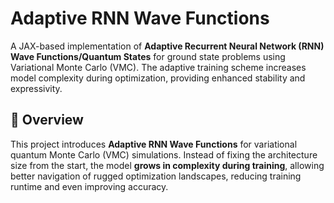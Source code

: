 # Adaptive RNN Wave Functions

A JAX-based implementation of **Adaptive Recurrent Neural Network (RNN) Wave Functions/Quantum States** for ground state problems using Variational Monte Carlo (VMC). The adaptive training scheme increases model complexity during optimization, providing enhanced stability and expressivity.

## 🚀 Overview

This project introduces **Adaptive RNN Wave Functions** for variational quantum Monte Carlo (VMC) simulations. Instead of fixing the architecture size from the start, the model **grows in complexity during training**, allowing better navigation of rugged optimization landscapes, reducing training runtime and even improving accuracy.



